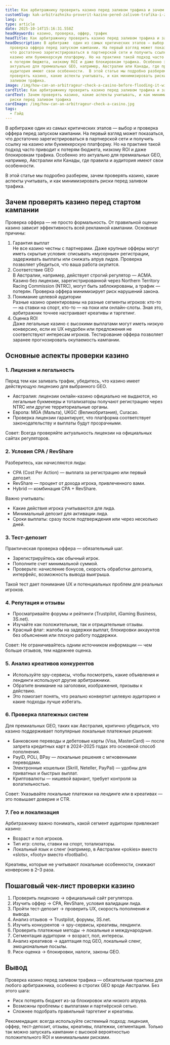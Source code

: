 ```yaml
---
title: Как арбитражнику проверить казино перед заливом трафика и зачем это нужно
customSlug: kak-arbitrazhniku-proverit-kazino-pered-zalivom-trafika-i-zachem-eto-nuzhno
lang: ru
type: article
date: 2025-10-14T15:16:31.558Z
headKeywords: казино, проверка, оффер, трафик
headTitle: Как арбитражнику проверить казино перед заливом трафика и зачем это нужно
headDescription: В арбитраже  один из самых критических этапов — выбор и
  проверка оффера перед запуском кампании. На первый взгляд может показаться,
  что достаточно зарегистрироваться в партнерской сети и получить ссылку на
  казино или букмекерскую платформу. Но на практике такой подход часто приводит
  к потерям бюджета, низкому ROI и даже блокировкам трафика. Особенно это
  актуально для премиальных GEO, например, Австралии или Канады, где правила и
  аудитория имеют свои особенности.  В этой статье мы подробно разберем, зачем
  проверять казино, какие аспекты учитывать, и как минимизировать риски перед
  заливом трафика.
image: /img/how-can-an-arbitrageur-check-a-casino-before-flooding-it-with-traffic.jpg
cardTitle: Как арбитражнику проверить казино перед заливом трафика и зачем это нужно
cardText: Зачем проверять казино, какие аспекты учитывать, и как минимизировать
  риски перед заливом трафика
cardImage: /img/how-can-an-arbitrageur-check-a-casino.jpg
tags:
  - Гайд
---
```

В арбитраже  один из самых критических этапов — выбор и проверка оффера перед запуском кампании. На первый взгляд может показаться, что достаточно зарегистрироваться в партнерской сети и получить ссылку на казино или букмекерскую платформу. Но на практике такой подход часто приводит к потерям бюджета, низкому ROI и даже блокировкам трафика. Особенно это актуально для премиальных GEO, например, Австралии или Канады, где правила и аудитория имеют свои особенности.

В этой статье мы подробно разберем, зачем проверять казино, какие аспекты учитывать, и как минимизировать риски перед заливом трафика.



## Зачем проверять казино перед стартом кампании

Проверка оффера — не просто формальность. От правильной оценки казино зависит эффективность всей рекламной кампании. Основные причины:

1. Гарантия выплат\
   Не все казино честны с партнерами. Даже крупные офферы могут иметь скрытые условия: списывать «мусорные» регистрации, задерживать выплаты или снижать апрув лидов. Проверка позволяет убедиться, что ваша работа окупится.
2. Соответствие GEO\
   В Австралии, например, действует строгий регулятор — ACMA. Казино без лицензии, зарегистрированной через Northern Territory Racing Commission (NTRC), могут быть заблокированы, а трафик — потерян. Проверка оффера минимизирует риск нарушений закона.
3. Понимание целевой аудитории\
   Разные казино ориентированы на разные сегменты игроков: кто-то — на ставки на спорт, кто-то — на поки или онлайн-слоты. Зная это, арбитражник точнее настраивает креативы и таргетинг.
4. Оценка ROI\
   Даже легальные казино с высокими выплатами могут иметь низкую конверсию, если их UX неудобен или предложения не соответствуют интересам игроков. Тестирование оффера позволяет заранее прогнозировать окупаемость кампании.



## Основные аспекты проверки казино

### 1. Лицензия и легальность

Перед тем как заливать трафик, убедитесь, что казино имеет действующую лицензию для выбранного GEO.

* Австралия: лицензии онлайн-казино официально не выдаются, но легальные букмекеры и тотализаторы получают регистрацию через NTRC или другие территориальные органы.
* Европа: MGA (Мальта), UKGC (Великобритания), Curacao.
* Проверка лицензии гарантирует, что платформа соответствует законодательству и выплаты будут прозрачными.

Совет: Всегда проверяйте актуальность лицензии на официальных сайтах регуляторов.



### 2. Условия CPA / RevShare

Разберитесь, как начисляются лиды:

* CPA (Cost Per Action) — выплата за регистрацию или первый депозит.
* RevShare — процент от дохода игрока, привлеченного вами.
* Hybrid — комбинация CPA + RevShare.

Важно учитывать:

* Какие действия игрока учитываются для лида.
* Минимальный депозит для активации лида.
* Сроки выплаты: сразу после подтверждения или через несколько дней.



### 3. Тест-депозит

Практическая проверка оффера — обязательный шаг.

* Зарегистрируйтесь как обычный игрок.
* Пополните счет минимальной суммой.
* Проверьте: начисление бонусов, скорость обработки депозита, интерфейс, возможность вывода выигрыша.

Такой тест дает понимание UX и потенциальных проблем для реальных игроков.



### 4. Репутация и отзывы

* Просматривайте форумы и рейтинги (Trustpilot, iGaming Business, 3S.net).
* Изучайте как положительные, так и отрицательные отзывы.
* Красный флаг: жалобы на задержки выплат, блокировки аккаунтов без объяснения или плохую работу поддержки.

Совет: Не ограничивайтесь одним источником информации — чем больше отзывов, тем надежнее оценка.



### 5. Анализ креативов конкурентов

* Используйте spy-сервисы, чтобы посмотреть, какие объявления и лендинги используют другие арбитражники.
* Обратите внимание на заголовки, изображения, призывы к действию.
* Это помогает понять, что реально конвертит целевую аудиторию и какие подходы лучше избегать.



### 6. Проверка платежных систем

Для премиальных GEO, таких как Австралия, критично убедиться, что казино поддерживает популярные локальные платежные решения:

* Банковские переводы и дебетовые карты (Visa, MasterCard) — после запрета кредитных карт в 2024–2025 годах это основной способ пополнения.
* PayID, POLi, BPay — локальные решения с мгновенными переводами.
* Электронные кошельки (Skrill, Neteller, PayPal) — удобны для приватных и быстрых выплат.
* Криптовалюты — нишевой вариант, требует контроля за волатильностью.

Совет: Указывайте локальные платежки на лендинге или в креативах — это повышает доверие и CTR.



### 7. Гео и локализация

Арбитражнику важно понимать, какой сегмент аудитории привлекает казино:

* Возраст и пол игроков.
* Тип игр: слоты, ставки на спорт, тотализаторы.
* Локальный язык и сленг (например, в Австралии «pokies» вместо «slots», «footy» вместо «football»).

Креативы, которые не учитывают локальные особенности, снижают конверсию в 2–3 раза.



## Пошаговый чек-лист проверки казино

1. Проверить лицензию → официальный сайт регулятора.
2. Изучить оффер → CPA, RevShare, условия валидации лида.
3. Пройти тест-депозит → проверить UX, скорость пополнения и вывода.
4. Анализ отзывов → Trustpilot, форумы, 3S.net.
5. Изучить конкурентов → spy-сервисы, креативы, лендинги.
6. Проверить платежные методы → локальные и международные.
7. Сегментация аудитории → возраст, пол, интересы.
8. Анализ креативов → адаптация под GEO, локальный сленг, эмоциональные посылы.
9. Риск-оценка → блокировки, налоги, законы GEO.



## Вывод

Проверка казино перед заливом трафика — обязательная практика для любого арбитражника, особенно в строгих GEO вроде Австралии. Без этого шага:

* Риск потерять бюджет из-за блокировок или низкого апрува.
* Возможны проблемы с выплатами и партнёрской сетью.
* Сложнее подобрать правильный таргетинг и креативы.

Рекомендация: всегда используйте системный подход: лицензия, оффер, тест-депозит, отзывы, креативы, платежки, сегментация. Только так можно запускать кампании с высокой вероятностью положительного ROI и минимальными рисками.